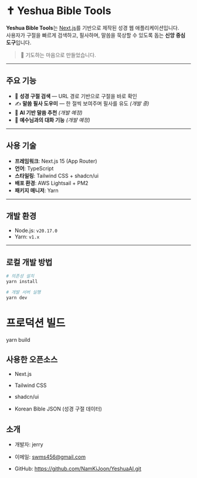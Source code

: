 # ✝️ Yeshua Bible Tools

**Yeshua Bible Tools**는 [Next.js](https://nextjs.org)를 기반으로 제작된 성경 웹 애플리케이션입니다.  
사용자가 구절을 빠르게 검색하고, 필사하며, 말씀을 묵상할 수 있도록 돕는 **신앙 중심 도구**입니다.

> 🙏 기도하는 마음으로 만들었습니다.

---

## 주요 기능

- 📖 **성경 구절 검색** — URL 경로 기반으로 구절을 바로 확인
- ✍️ **말씀 필사 도우미** — 한 절씩 보여주며 필사를 유도 _(개발 중)_
- 🧠 **AI 기반 말씀 추천** _(개발 예정)_
- 💬 **예수님과의 대화 기능** _(개발 예정)_

---

## 사용 기술

- **프레임워크**: Next.js 15 (App Router)
- **언어**: TypeScript
- **스타일링**: Tailwind CSS + shadcn/ui
- **배포 환경**: AWS Lightsail + PM2
- **패키지 매니저**: Yarn

---

## 개발 환경

- Node.js: `v20.17.0`
- Yarn: `v1.x`

---

## 로컬 개발 방법

```bash
# 의존성 설치
yarn install

# 개발 서버 실행
yarn dev
```

# 프로덕션 빌드

yarn build

## 사용한 오픈소스

- Next.js

- Tailwind CSS

- shadcn/ui

- Korean Bible JSON (성경 구절 데이터)

## 소개

- 개발자: jerry

- 이메일: swms456@gmail.com

- GitHub: https://github.com/NamKiJoon/YeshuaAI.git
